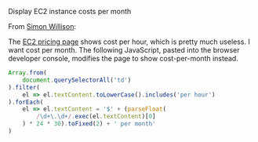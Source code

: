 Display EC2 instance costs per month

From [Simon Willison](https://til.simonwillison.net/aws/instance-costs-per-month):

The [EC2 pricing page](https://aws.amazon.com/ec2/pricing/on-demand/) shows cost per hour, which is pretty much useless. I want cost per month. The following JavaScript, pasted into the browser developer console, modifies the page to show cost-per-month instead.

```javascript
Array.from(
    document.querySelectorAll('td')
).filter(
    el => el.textContent.toLowerCase().includes('per hour')
).forEach(
    el => el.textContent = '$' + (parseFloat(
        /\d+\.\d+/.exec(el.textContent)[0]
    ) * 24 * 30).toFixed(2) + ' per month'
)
```